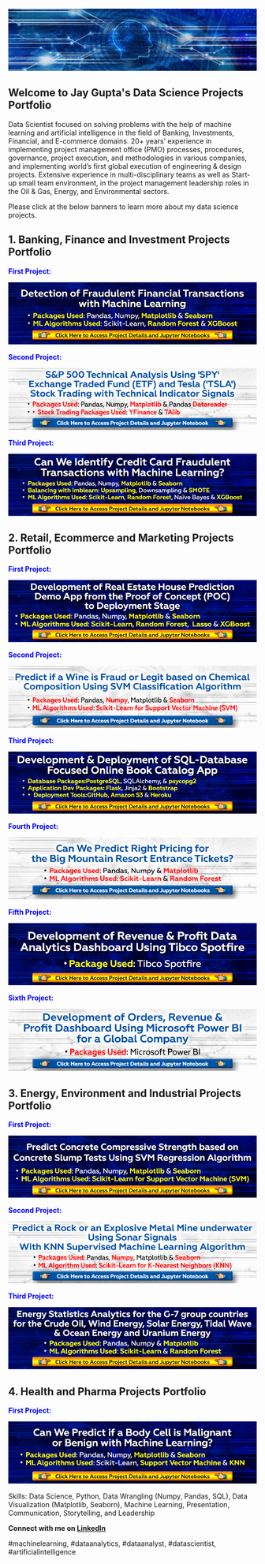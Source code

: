 ![](/image/bkjaygupta.jpg)

## Welcome to Jay Gupta's Data Science Projects Portfolio

<p>Data Scientist focused on solving problems with the help of machine learning and artificial intelligence in the field of Banking, Investments, Financial, and E-commerce domains. 20+ years’ experience in implementing project management office (PMO) processes, procedures, governance, project execution, and methodologies in various companies, and implementing world’s first global execution of engineering & design projects. Extensive experience in multi-disciplinary teams as well as Start-up small team environment, in the project management leadership roles in the Oil & Gas, Energy, and Environmental sectors.</p>

Please click at the below banners to learn more about my data science projects.

## 1. Banking, Finance and Investment Projects Portfolio
<span style="font-size=30; color:blue">**First Project:** </span>

<a href="https://github.com/jayguptacal/BankingAndInvestments/blob/main/FinancialFraudDetection/readme.md" target="_blank">![](/image/bannerfinancialportfolio.jpg)</a>

<span style="font-size=30; color:blue"> **Second Project:** </span>

<a href="https://github.com/jayguptacal/BankingAndInvestments/blob/main/StockTradingIndicators/readme.md" target="_blank">![](/image/SPYTradingPortfolio.jpg)</a>

<span style="font-size=30; color:blue"> **Third Project:** </span>

<a href="https://github.com/jayguptacal/BankingAndInvestments/blob/main/CreditCardFraudDetection/readme.md" target="_blank">![](/image/CreditCardsFraudsBannerReadme.jpg)</a>

## 2. Retail, Ecommerce and Marketing Projects Portfolio

<span style="font-size=30; color:blue"> **First Project:** </span>

<a href="https://github.com/jayguptacal/RetailAndMarketing/blob/main/HouseSalesPricePrediction/readme.md" target="_blank">![](/image/housePredAppPortfolio.jpg)</a>

<span style="font-size=30; color:blue"> **Second Project:** </span>

<a href="https://github.com/jayguptacal/RetailAndMarketing/blob/main/wineFraudPredictwithSVC/readme.md" target="_blank">![](/image/SVMClassificationWineCheck_Access.jpg)</a>

<span style="font-size=30; color:blue"> **Third Project:** </span>

<a href="https://github.com/jayguptacal/bookcollectionapp/blob/main/README.md" target="_blank">![](/image/banner_bookcatalogproject.jpg)</a>

<span style="font-size=30; color:blue"> **Fourth Project:** </span>

<a href="https://github.com/jayguptacal/RetailAndMarketing/blob/main/BigMountainResortPricing/README.md" target="_blank">![](/image/ResortTicketPortfolio.jpg)</a>

<span style="font-size=30; color:blue"> **Fifth Project:** </span>

<a href="https://github.com/jayguptacal/RetailAndMarketing/blob/main/spotfireanalytics/readme.md" target="_blank">![](/image/Spotfire_Access.jpg)</a>

<span style="font-size=30; color:blue"> **Sixth Project:** </span>

<a href="https://github.com/jayguptacal/RetailAndMarketing/blob/main/powerbianalytics/readme.md" target="_blank">![](/image/PowerBIDashboard_Access.jpg)</a>

## 3. Energy, Environment and Industrial Projects Portfolio

<span style="font-size=30; color:blue"> **First Project:** </span>

<a href="https://github.com/jayguptacal/EnergyAndEnvironment/blob/main/ConcreteSlumpTestSVR/readme.md" target="_blank">![](/image/SVMconcreteSlumpReg_Access.jpg)</a>

<span style="font-size=30; color:blue"> **Second Project:** </span>

<a href="https://github.com/jayguptacal/EnergyAndEnvironment/edit/main/PredictRockorMine/readme.md" target="_blank">![](/image/knnProjectAccess.jpg)</a>

<span style="font-size=30; color:blue"> **Third Project:** </span>

<a href="https://github.com/jayguptacal/EnergyProjects/blob/main/EnergyStatsProject/readme.md" target="_blank">![](/image/EnergyStasPortfolio.jpg)</a>

## 4. Health and Pharma Projects Portfolio

<span style="font-size=30; color:blue"> **First Project:** </span>

<a href="https://github.com/jayguptacal/HealthAndPharma/blob/main/CancerCellPrediction/readme.md" target="_blank">![](/image/BodyCellPortfolio.jpg)</a>

<p>Skills: Data Science, Python, Data Wrangling (Numpy, Pandas, SQL), Data Visualization (Matplotlib, Seaborn), Machine Learning, Presentation, Communication, Storytelling, and Leadership</p>

**Connect with me on [LinkedIn](https://www.linkedin.com/in/jayguptanetwork/)**

#machinelearning, #dataanalytics, #dataanalyst, #datascientist, #artificialintelligence
